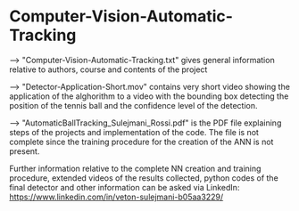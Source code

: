 # Computer-Vision-Automatic-Tracking

--> "Computer-Vision-Automatic-Tracking.txt" gives general information relative to authors, course and contents of the project

--> "Detector-Application-Short.mov" contains very short video showing the application of the alghorithm to a video 
with the bounding box detecting the position of the tennis ball and the confidence level of the detection.

--> "AutomaticBallTracking_Sulejmani_Rossi.pdf" is the PDF file explaining steps of the projects and implementation of the code.
The file is not complete since the training procedure for the creation of the ANN is not present.

Further information relative to the complete NN creation and training procedure, extended videos of the results collected,
python codes of the final detector and other information can be asked via LinkedIn: https://www.linkedin.com/in/veton-sulejmani-b05aa3229/
